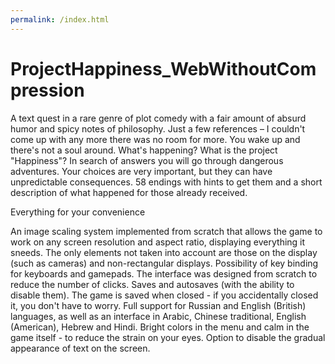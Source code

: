 ```yaml
---
permalink: /index.html
---
```


# ProjectHappiness_WebWithoutCompression
A text quest in a rare genre of plot comedy with a fair amount of absurd humor and spicy notes of philosophy. Just a few references – I couldn't come up with any more there was no room for more.
You wake up and there's not a soul around. What's happening? What is the project "Happiness"? In search of answers you will go through dangerous adventures. Your choices are very important, but they can have unpredictable consequences.
58 endings with hints to get them and a short description of what happened for those already received.



Everything for your convenience

An image scaling system implemented from scratch that allows the game to work on any screen resolution and aspect ratio, displaying everything it sneeds. The only elements not taken into account are those on the display (such as cameras) and non-rectangular displays.
Possibility of key binding for keyboards and gamepads.
The interface was designed from scratch to reduce the number of clicks.
Saves and autosaves (with the ability to disable them). The game is saved when closed - if you accidentally closed it, you don't have to worry.
Full support for Russian and English (British) languages, as well as an interface in Arabic, Chinese traditional, English (American), Hebrew and Hindi.
Bright colors in the menu and calm in the game itself - to reduce the strain on your eyes.
Option to disable the gradual appearance of text on the screen.
